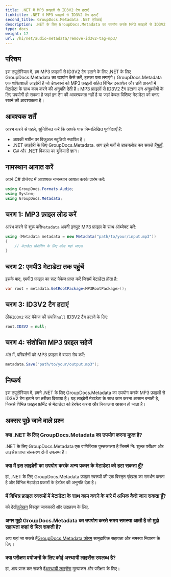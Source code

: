 ```yaml
---
title: .NET में MP3 फ़ाइलों से ID3V2 टैग हटाएँ
linktitle: .NET में MP3 फ़ाइलों से ID3V2 टैग हटाएँ
second_title: GroupDocs.Metadata .NET एपीआई
description: .NET के लिए GroupDocs.Metadata का उपयोग करके MP3 फ़ाइलों से ID3V2 टैग हटाने का तरीका जानें। अपने C# प्रोजेक्ट में मेटाडेटा को कुशलतापूर्वक प्रबंधित करें।
type: docs
weight: 17
url: /hi/net/audio-metadata/remove-id3v2-tag-mp3/
---
```

## परिचय
इस ट्यूटोरियल में, हम MP3 फ़ाइलों से ID3V2 टैग हटाने के लिए .NET के लिए GroupDocs.Metadata का उपयोग कैसे करें, इसका पता लगाएंगे। GroupDocs.Metadata एक शक्तिशाली लाइब्रेरी है जो डेवलपर्स को MP3 फ़ाइलों सहित विभिन्न दस्तावेज़ और छवि प्रारूपों में मेटाडेटा के साथ काम करने की अनुमति देती है। MP3 फ़ाइलों से ID3V2 टैग हटाना उन अनुप्रयोगों के लिए उपयोगी हो सकता है जहां इन टैग की आवश्यकता नहीं है या जहां केवल विशिष्ट मेटाडेटा को बनाए रखने की आवश्यकता है।
## आवश्यक शर्तें
आरंभ करने से पहले, सुनिश्चित करें कि आपके पास निम्नलिखित पूर्वापेक्षाएँ हैं:
- आपकी मशीन पर विज़ुअल स्टूडियो स्थापित है।
-  .NET लाइब्रेरी के लिए GroupDocs.Metadata. आप इसे यहाँ से डाउनलोड कर सकते हैं[यहाँ](https://releases.groupdocs.com/metadata/net/).
- C# और .NET विकास का बुनियादी ज्ञान।

## नामस्थान आयात करें
अपने C# प्रोजेक्ट में आवश्यक नामस्थान आयात करके प्रारंभ करें:
```csharp
using GroupDocs.Formats.Audio;
using System;
using GroupDocs.Metadata;
```
## चरण 1: MP3 फ़ाइल लोड करें
 आरंभ करने से शुरू करें`Metadata` अपनी इनपुट MP3 फ़ाइल के साथ ऑब्जेक्ट करें:
```csharp
using (Metadata metadata = new Metadata("path/to/your/input.mp3"))
{
    // मेटाडेटा प्रोसेसिंग के लिए कोड यहां जाएगा
}
```
## चरण 2: एमपी3 मेटाडेटा तक पहुंचें
इसके बाद, एमपी3 फ़ाइल का रूट पैकेज प्राप्त करें जिसमें मेटाडेटा होता है:
```csharp
var root = metadata.GetRootPackage<MP3RootPackage>();
```
## चरण 3: ID3V2 टैग हटाएं
 ठीक`ID3V2` रूट पैकेज की संपत्ति`null` ID3V2 टैग हटाने के लिए:
```csharp
root.ID3V2 = null;
```
## चरण 4: संशोधित MP3 फ़ाइल सहेजें
अंत में, परिवर्तनों को MP3 फ़ाइल में वापस सेव करें:
```csharp
metadata.Save("path/to/your/output.mp3");
```

## निष्कर्ष
इस ट्यूटोरियल में, हमने .NET के लिए GroupDocs.Metadata का उपयोग करके MP3 फ़ाइलों से ID3V2 टैग हटाने का तरीका दिखाया है। यह लाइब्रेरी मेटाडेटा के साथ काम करना आसान बनाती है, जिससे विभिन्न फ़ाइल फ़ॉर्मेट से मेटाडेटा को हेरफेर करना और निकालना आसान हो जाता है।

## अक्सर पूछे जाने वाले प्रश्न
### क्या .NET के लिए GroupDocs.Metadata का उपयोग करना मुफ़्त है?
.NET के लिए GroupDocs.Metadata एक वाणिज्यिक पुस्तकालय है जिसमें नि: शुल्क परीक्षण और लाइसेंस प्राप्त संस्करण दोनों उपलब्ध हैं।
### क्या मैं इस लाइब्रेरी का उपयोग करके अन्य प्रकार के मेटाडेटा को हटा सकता हूँ?
हां, .NET के लिए GroupDocs.Metadata फ़ाइल स्वरूपों की एक विस्तृत श्रृंखला का समर्थन करता है और विभिन्न मेटाडेटा प्रकारों के हेरफेर की अनुमति देता है।
### मैं विभिन्न फ़ाइल स्वरूपों में मेटाडेटा के साथ काम करने के बारे में अधिक कैसे जान सकता हूँ?
 को देखें[प्रलेखन](https://reference.groupdocs.com/metadata/net/) विस्तृत जानकारी और उदाहरण के लिए.
### अगर मुझे GroupDocs.Metadata का उपयोग करते समय समस्या आती है तो मुझे सहायता कहां से मिल सकती है?
 आप यहां जा सकते हैं[GroupDocs.Metadata फ़ोरम](https://forum.groupdocs.com/c/metadata/14) सामुदायिक सहायता और समस्या निवारण के लिए।
### क्या परीक्षण प्रयोजनों के लिए कोई अस्थायी लाइसेंस उपलब्ध है?
हां, आप प्राप्त कर सकते हैं[अस्थायी लाइसेंस](https://purchase.groupdocs.com/temporary-license/) मूल्यांकन और परीक्षण के लिए।
